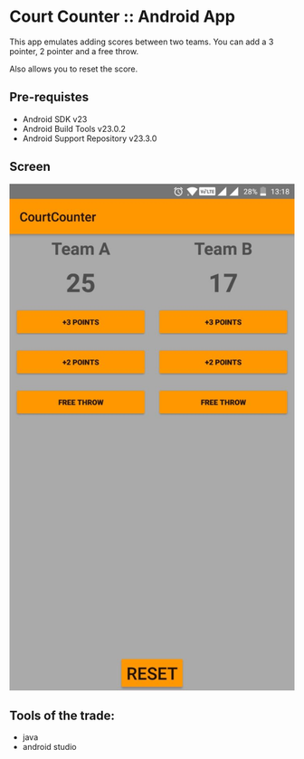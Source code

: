 # Court Counter :: Android App

This app emulates adding scores between two teams. 
You can add a 3 pointer, 2 pointer and a free throw.

Also allows you to reset the score.

## Pre-requistes
 * Android SDK v23
 * Android Build Tools v23.0.2
 * Android Support Repository v23.3.0

## Screen
![Court Counter](court_counter_1.jpg)

## Tools of the trade:
 * java
 * android studio
